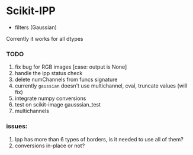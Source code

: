 # Scikit-IPP

* filters (Gaussian)

Corrently it works for all dtypes

### TODO
1) fix bug for RGB images [case: output is None]
2) handle the ipp status check
3) delete numChannels from funcs signature
4) currently `gaussian` doesn't use multichannel, cval, truncate values (will fix)
5) integrate numpy conversions
6) test on scikit-image gausssian_test
7) multichannels

### issues:
1) Ipp has more than 6 types of borders, is it needed to use all of them?
2) conversions in-place or not?
